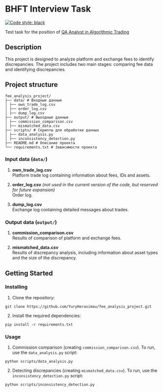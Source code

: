# BHFT Interview Task
[![Code style: black](https://img.shields.io/badge/code%20style-black-000000.svg)](https://github.com/psf/black)

Test task for the position of [QA Analyst in Algorithmic Trading](https://geekjob.ru/company/62e009541534b2e76202ba79)

## Description
This project is designed to analyze platform and exchange fees to identify discrepancies.
The project includes two main stages: comparing fee data and identifying discrepancies.

## Project structure

```
fee_analysis_project/
├── data/ # Входные данные
│ ├── own_trade_log.csv
│ ├── order_log.csv
│ ├── dump_log.csv
├── output/ # Выходные данные
│ ├── commission_comparison.csv
│ ├── mismatched_data.csv
├── scripts/ # Скрипты для обработки данных
│ ├── data_analysis.py
│ ├── inconsistency_detection.py
├── README.md # Описание проекта
└── requirements.txt # Зависимости проекта
```

### Input data (`data/`)

1. **own_trade_log.csv**  
   Platform trade log containing information about fees, IDs and assets.

2. **order_log.csv** *(not used in the current version of the code, but reserved for future expansion)*  
   Order log.

3. **dump_log.csv**  
   Exchange log containing detailed messages about trades.

### Output data (`output/`)

1. **commission_comparison.csv**  
   Results of comparison of platform and exchange fees.

2. **mismatched_data.csv**  
   Results of discrepancy analysis, including information about asset types and the size of the discrepancy.


## Getting Started

### Installing 
1. Clone the repository:
```
git clone https://github.com/YuryHerasimau/fee_analysis_project.git
```
2. Install the required dependencies:
```
pip install -r requirements.txt
``` 

### Usage
1. Commission comparison (creating `commission_comparison.csv`). To run, use the `data_analysis.py` script:
```
python scripts/data_analysis.py
```

2. Detecting discrepancies (creating `mismatched_data.csv`). To run, use the `inconsistency_detection.py` script:
```
python scripts/inconsistency_detection.py
```